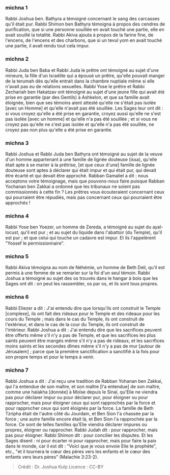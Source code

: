 
### michna 1
Rabbi Joshua ben. Bathyra a témoigné concernant le sang des carcasses qu'il était pur. Rabbi Shimon ben Bathyra témoigna à propos des cendres de purification, que si une personne souillée en avait touché une partie, elle en avait souillé la totalité. Rabbi Akiva ajouta à propos de la farine fine, de l'encens, de l'encens et des charbons, que si un tevul yom en avait touché une partie, il avait rendu tout cela impur.

### michna 2
Rabbi Juda ben Baba et Rabbi Juda le prêtre ont témoigné au sujet d'une mineure, la fille d'un Israélite qui a épousé un prêtre, qu'elle pouvait manger de la terumah dès qu'elle entrait dans la chambre nuptiale même si elle n'avait pas eu de relations sexuelles. Rabbi Yose le prêtre et Rabbi Zechariah ben Hakatzav ont témoigné au sujet d'une jeune fille qui avait été prise en garantie (par des Gentils) à Ashkelon, et que sa famille avait éloignée, bien que ses témoins aient attesté qu'elle ne s'était pas isolée [avec un Homme] et qu'elle n'avait pas été souillée. Les Sages leur ont dit : si vous croyez qu'elle a été prise en garantie, croyez aussi qu'elle ne s'est pas isolée [avec un homme] et qu'elle n'a pas été souillée ; et si vous ne croyez pas qu'elle ne s'est pas isolée et qu'elle n'a pas été souillée, ne croyez pas non plus qu'elle a été prise en garantie.

### michna 3
Rabbi Joshua et Rabbi Juda ben Bathyra ont témoigné au sujet de la veuve d'un homme appartenant à une famille de lignée douteuse (issa), qu'elle était apte à se marier à la prêtrise, [et que ceux d'une] famille de lignée douteuse sont aptes à déclarer qui était impur et qui était pur, qui devait être écarté et qui devait être approché. Rabban Gamaliel a dit : nous acceptons votre témoignage, mais que pouvons-nous faire puisque Rabban Yochanan ben Zakkai a ordonné que les tribunaux ne soient pas commissionnés à cette fin ?  Les prêtres vous écouteraient concernant ceux qui pourraient être répudiés, mais pas concernant ceux qui pourraient être approchés !

### michna 4
Rabbi Yose ben Yoezer, un homme de Zereda, a témoigné au sujet du ayal-locust, qu'il est pur ; et au sujet du liquide dans l'abattoir (du Temple), qu'il est pur ; et que celui qui touche un cadavre est impur. Et ils l'appelèrent "Yossef le permissionnaire".

### michna 5
Rabbi Akiva témoigna au nom de Néhémie, un homme de Beth Deli, qu'il est permis à une femme de se remarier sur la foi d'un seul témoin. Rabbi Joshua a témoigné au sujet des os trouvés dans le hangar à bois que les Sages ont dit : on peut les rassembler, os par os, et ils sont tous propres.

### michna 6
Rabbi Eliezer a dit :   J'ai entendu dire que lorsqu'ils ont construit le Temple [complexe], ils ont fait des rideaux pour le Temple et des rideaux pour les cours du Temple ; mais dans le cas du Temple, ils ont construit de l'extérieur, et dans le cas de la cour du Temple, ils ont construit de l'intérieur. Rabbi Joshua a dit : J'ai entendu dire que les sacrifices peuvent être offerts même s'il n'y a pas de Temple, et que les sacrifices les plus saints peuvent être mangés même s'il n'y a pas de rideaux, et les sacrifices moins saints et les secondes dîmes même s'il n'y a pas de mur [autour de Jérusalem] ; parce que la première sanctification a sanctifié à la fois pour son propre temps et pour le temps à venir.

### michna 7
Rabbi Joshua a dit : J'ai reçu une tradition de Rabban Yohanan ben Zakkai, qui l'a entendue de son maître, et son maître [l'a entendue] de son maître, comme une halakha [donnée] à Moïse depuis le Sinaï, qu'Elie ne viendra pas pour déclarer impur ou pour déclarer pur, pour éloigner ou pour rapprocher, mais pour éloigner ceux qui sont rapprochés par la force et pour rapprocher ceux qui sont éloignés par la force. La famille de Beth Tzripha était de l'autre côté du Jourdain, et Ben Sion l'a chassée par la force ; une autre famille encore était là, et Ben Sion l'a rapprochée par la force. Ce sont de telles familles qu'Elie viendra déclarer impures ou propres, éloigner ou rapprocher. Rabbi Judah dit : pour rapprocher, mais pas pour éloigner. Rabbi Shimon dit : pour concilier les disputes. Et les Sages disent : ni pour écarter ni pour rapprocher, mais pour faire la paix dans le monde, car il est dit : "Voici que je vous envoie Elie le prophète", etc., "et il tournera le cœur des pères vers les enfants et le cœur des enfants vers leurs pères" (Malachie 3:23-2).

>Crédit : Dr. Joshua Kulp
>Licence : CC-BY